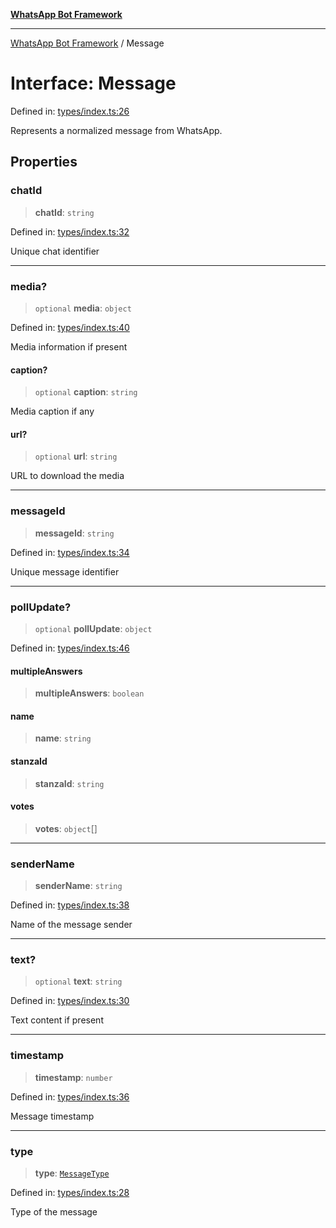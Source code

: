 [**WhatsApp Bot Framework**](../README.md)

***

[WhatsApp Bot Framework](../globals.md) / Message

# Interface: Message

Defined in: [types/index.ts:26](https://github.com/green-api/whatsapp-chatbot-js-v2/blob/3a291a116c693666e84c00cdfc7b1afd2795fe33/src/types/index.ts#L26)

Represents a normalized message from WhatsApp.

## Properties

### chatId

> **chatId**: `string`

Defined in: [types/index.ts:32](https://github.com/green-api/whatsapp-chatbot-js-v2/blob/3a291a116c693666e84c00cdfc7b1afd2795fe33/src/types/index.ts#L32)

Unique chat identifier

***

### media?

> `optional` **media**: `object`

Defined in: [types/index.ts:40](https://github.com/green-api/whatsapp-chatbot-js-v2/blob/3a291a116c693666e84c00cdfc7b1afd2795fe33/src/types/index.ts#L40)

Media information if present

#### caption?

> `optional` **caption**: `string`

Media caption if any

#### url?

> `optional` **url**: `string`

URL to download the media

***

### messageId

> **messageId**: `string`

Defined in: [types/index.ts:34](https://github.com/green-api/whatsapp-chatbot-js-v2/blob/3a291a116c693666e84c00cdfc7b1afd2795fe33/src/types/index.ts#L34)

Unique message identifier

***

### pollUpdate?

> `optional` **pollUpdate**: `object`

Defined in: [types/index.ts:46](https://github.com/green-api/whatsapp-chatbot-js-v2/blob/3a291a116c693666e84c00cdfc7b1afd2795fe33/src/types/index.ts#L46)

#### multipleAnswers

> **multipleAnswers**: `boolean`

#### name

> **name**: `string`

#### stanzaId

> **stanzaId**: `string`

#### votes

> **votes**: `object`[]

***

### senderName

> **senderName**: `string`

Defined in: [types/index.ts:38](https://github.com/green-api/whatsapp-chatbot-js-v2/blob/3a291a116c693666e84c00cdfc7b1afd2795fe33/src/types/index.ts#L38)

Name of the message sender

***

### text?

> `optional` **text**: `string`

Defined in: [types/index.ts:30](https://github.com/green-api/whatsapp-chatbot-js-v2/blob/3a291a116c693666e84c00cdfc7b1afd2795fe33/src/types/index.ts#L30)

Text content if present

***

### timestamp

> **timestamp**: `number`

Defined in: [types/index.ts:36](https://github.com/green-api/whatsapp-chatbot-js-v2/blob/3a291a116c693666e84c00cdfc7b1afd2795fe33/src/types/index.ts#L36)

Message timestamp

***

### type

> **type**: [`MessageType`](../type-aliases/MessageType.md)

Defined in: [types/index.ts:28](https://github.com/green-api/whatsapp-chatbot-js-v2/blob/3a291a116c693666e84c00cdfc7b1afd2795fe33/src/types/index.ts#L28)

Type of the message
